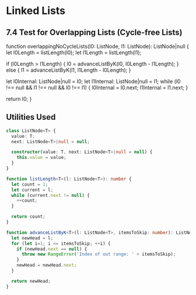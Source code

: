 # Linked Lists

## 7.4 Test for Overlapping Lists (Cycle-free Lists)
function overlappingNoCycleLists<T>(l0: ListNode<T>, l1: ListNode<T>): ListNode<T>|null {
  let l0Length = listLength(l0);
  let l1Length = listLength(l1);

  if (l0Length > l1Length) {
    l0 = advanceListByK(l0, l0Length - l1Length);
  } else {
    l1 = advanceListByK(l1, l1Length - l0Length);
  }

  let l0Internal: ListNode<T>|null = l0;
  let l1Internal: ListNode<T>|null = l1;
  while (l0 !== null && l1 !== null && l0 !== l1) {
    l0Internal = l0.next;
    l1Internal = l1.next;
  }

  return l0;
}

## Utilities Used
```typescript
class ListNode<T> {
  value: T;
  next: ListNode<T>|null = null;

  constructor(value: T, next: ListNode<T>|null = null) {
    this.value = value;
  }
}

function listLength<T>(l: ListNode<T>): number {
  let count = 1;
  let current = l;
  while (current.next != null) {
    ++count;
  }

  return count;
}

function advanceListByK<T>(l: ListNode<T>, itemsToSkip: number): ListNode<T> {
  let newHead = l;
  for (let i=1; i <= itemsToSkip; ++i) {
    if (newHead.next == null) {
      throw new RangeError('Index of out range: ' + itemsToSkip);
    }
    newHead = newHead.next;
  }

  return newHead;
}
```
